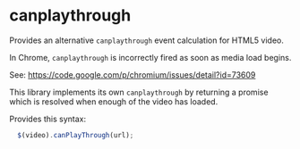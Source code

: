 canplaythrough
==============

Provides an alternative `canplaythrough` event calculation for HTML5 video.

In Chrome, `canplaythrough` is incorrectly fired as soon as media load begins.

See: https://code.google.com/p/chromium/issues/detail?id=73609

This library implements its own `canplaythrough` by returning a promise which is resolved when enough of the video has loaded.

Provides this syntax:

```javascript
  $(video).canPlayThrough(url);
```
